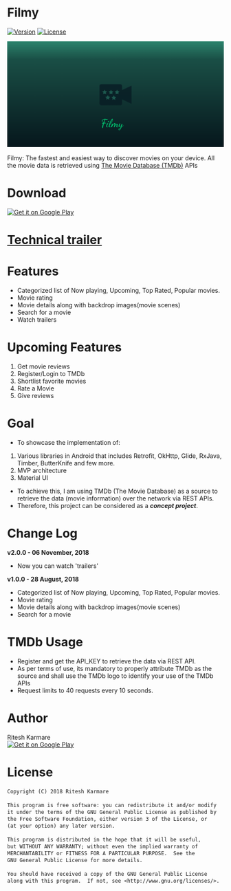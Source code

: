 # Filmy 

[![Version](https://img.shields.io/badge/version-v2.0.0-brightgreen.svg)](https://play.google.com/store/apps/details?id=rk.entertainment.filmy)
[![License](https://img.shields.io/badge/license-GNU_GPLv3-blue.svg)](https://raw.githubusercontent.com/ritesh-karmare/Test/master/LICENSE)

![](/screenshots/filmy_banner.png)

Filmy: The fastest and easiest way to discover movies on your device. All the movie data is retrieved using [The Movie Database (TMDb)][1] APIs

[1]: http://slashdot.org

# Download

[<img src='https://play.google.com/intl/en_us/badges/images/generic/en_badge_web_generic.png' alt='Get it on Google Play' width='210' height='80'>](https://play.google.com/store/apps/details?id=rk.entertainment.filmy)

# [Technical trailer](/TechnicalOverview.md)

# Features 

* Categorized list of Now playing, Upcoming, Top Rated, Popular movies.
* Movie rating
* Movie details along with backdrop images(movie scenes)
* Search for a movie
* Watch trailers


# Upcoming Features

1. Get movie reviews
2. Register/Login to TMDb
3. Shortlist favorite movies
4. Rate a Movie
5. Give reviews


# Goal

* To showcase the implementation of:
1. Various libraries in Android that includes Retrofit, OkHttp, Glide, RxJava, Timber, ButterKnife and few more.
2. MVP architecture
3. Material UI
* To achieve this, I am using TMDb (The Movie Database) as a source to retrieve the data (movie information) over the network via REST APIs.
* Therefore, this project can be considered as a ***concept project***.


# Change Log

**v2.0.0 - 06 November, 2018** <br>
* Now you can watch 'trailers'

**v1.0.0 - 28 August, 2018** <br>
* Categorized list of Now playing, Upcoming, Top Rated, Popular movies.
* Movie rating
* Movie details along with backdrop images(movie scenes)
* Search for a movie



# TMDb Usage

* Register and get the API_KEY to retrieve the data via REST API.
* As per terms of use, its mandatory to properly attribute TMDb as the source and shall use the TMDb logo to identify your use of the TMDb APIs
* Request limits to 40 requests every 10 seconds.


# Author

Ritesh Karmare<br>
[<img src='https://cdnjs.cloudflare.com/ajax/libs/webicons/2.0.0/webicons/webicon-linkedin.svg' alt='Get it on Google Play' width='32' height='32'>](https://www.linkedin.com/in/riteshkarmare/)<br>



# License

```
Copyright (C) 2018 Ritesh Karmare

This program is free software: you can redistribute it and/or modify
it under the terms of the GNU General Public License as published by
the Free Software Foundation, either version 3 of the License, or
(at your option) any later version.

This program is distributed in the hope that it will be useful,
but WITHOUT ANY WARRANTY; without even the implied warranty of
MERCHANTABILITY or FITNESS FOR A PARTICULAR PURPOSE.  See the
GNU General Public License for more details.

You should have received a copy of the GNU General Public License
along with this program.  If not, see <http://www.gnu.org/licenses/>.
```
